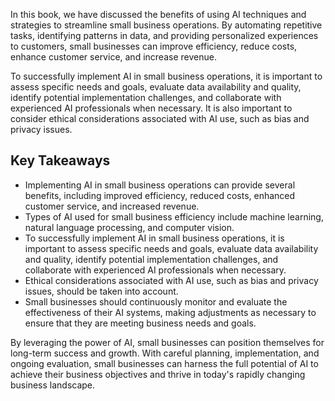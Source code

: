 
In this book, we have discussed the benefits of using AI techniques and strategies to streamline small business operations. By automating repetitive tasks, identifying patterns in data, and providing personalized experiences to customers, small businesses can improve efficiency, reduce costs, enhance customer service, and increase revenue.

To successfully implement AI in small business operations, it is important to assess specific needs and goals, evaluate data availability and quality, identify potential implementation challenges, and collaborate with experienced AI professionals when necessary. It is also important to consider ethical considerations associated with AI use, such as bias and privacy issues.

Key Takeaways
-------------

* Implementing AI in small business operations can provide several benefits, including improved efficiency, reduced costs, enhanced customer service, and increased revenue.
* Types of AI used for small business efficiency include machine learning, natural language processing, and computer vision.
* To successfully implement AI in small business operations, it is important to assess specific needs and goals, evaluate data availability and quality, identify potential implementation challenges, and collaborate with experienced AI professionals when necessary.
* Ethical considerations associated with AI use, such as bias and privacy issues, should be taken into account.
* Small businesses should continuously monitor and evaluate the effectiveness of their AI systems, making adjustments as necessary to ensure that they are meeting business needs and goals.

By leveraging the power of AI, small businesses can position themselves for long-term success and growth. With careful planning, implementation, and ongoing evaluation, small businesses can harness the full potential of AI to achieve their business objectives and thrive in today's rapidly changing business landscape.
